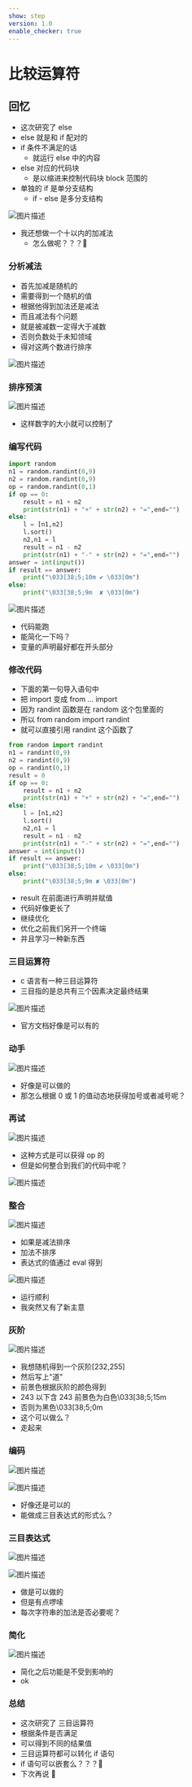 ```yaml
---
show: step
version: 1.0
enable_checker: true
---
```


# 比较运算符

## 回忆

- 这次研究了 else
- else 就是和 if 配对的
- if 条件不满足的话
  - 就运行 else 中的内容
- else 对应的代码块
  - 是以缩进来控制代码块 block 范围的
- 单独的 if 是单分支结构
	- if - else 是多分支结构

![图片描述](https://doc.shiyanlou.com/courses/uid1190679-20220529-1653827560564/wm)

- 我还想做一个十以内的加减法
	- 怎么做呢？？？🤔

### 分析减法

- 首先加减是随机的
- 需要得到一个随机的值
- 根据他得到加法还是减法
- 而且减法有个问题
- 就是被减数一定得大于减数
- 否则负数处于未知领域
- 得对这两个数进行排序

![图片描述](https://doc.shiyanlou.com/courses/uid1190679-20210919-1632045132409)

### 排序预演

![图片描述](https://doc.shiyanlou.com/courses/uid1190679-20210919-1632045203051)

- 这样数字的大小就可以控制了

### 编写代码

```python
import random
n1 = random.randint(0,9)
n2 = random.randint(0,9)
op = random.randint(0,1)
if op == 0:
    result = n1 + n2
    print(str(n1) + "+" + str(n2) + "=",end="")
else:
    l = [n1,n2]
    l.sort()
    n2,n1 = l
    result = n1 - n2
    print(str(n1) + "-" + str(n2) + "=",end="")
answer = int(input())
if result == answer:
    print("\033[38;5;10m ✔ \033[0m")
else:
    print("\033[38;5;9m  ✘ \033[0m")
```

![图片描述](https://doc.shiyanlou.com/courses/uid1190679-20210919-1632045501638)

- 代码能跑
- 能简化一下吗？
- 变量的声明最好都在开头部分

### 修改代码

- 下面的第一句导入语句中
- 把 import 变成 from ... import
- 因为 randint 函数是在 random 这个包里面的
- 所以 from random import randint
- 就可以直接引用 randint 这个函数了

```python
from random import randint
n1 = randint(0,9)
n2 = randint(0,9)
op = randint(0,1)
result = 0
if op == 0:
    result = n1 + n2
    print(str(n1) + "+" + str(n2) + "=",end="")
else:
    l = [n1,n2]
    l.sort()
    n2,n1 = l
    result = n1 - n2
    print(str(n1) + "-" + str(n2) + "=",end="")
answer = int(input())
if result == answer:
    print("\033[38;5;10m ✔ \033[0m")
else:
    print("\033[38;5;9m ✘ \033[0m")
```

- result 在前面进行声明并赋值
- 代码好像更长了
- 继续优化
- 优化之前我们另开一个终端
- 并且学习一种新东西

### 三目运算符

- c 语言有一种三目运算符
- 三目指的是总共有三个因素决定最终结果

![图片描述](https://doc.shiyanlou.com/courses/uid1190679-20210919-1632046335271)

- 官方文档好像是可以有的

### 动手

![图片描述](https://doc.shiyanlou.com/courses/uid1190679-20210919-1632046498010)

- 好像是可以做的
- 那怎么根据 0 或 1 的值动态地获得加号或者减号呢？

### 再试

![图片描述](https://doc.shiyanlou.com/courses/uid1190679-20210919-1632046623515)

- 这种方式是可以获得 op 的
- 但是如何整合到我们的代码中呢？

![图片描述](https://doc.shiyanlou.com/courses/uid1190679-20211231-1640932855343)

### 整合

![图片描述](https://doc.shiyanlou.com/courses/uid1190679-20210919-1632047082980)

- 如果是减法排序
- 加法不排序
- 表达式的值通过 eval 得到

![图片描述](https://doc.shiyanlou.com/courses/uid1190679-20210919-1632047156619)

- 运行顺利
- 我突然又有了新主意

### 灰阶

![图片描述](https://doc.shiyanlou.com/courses/uid1190679-20210919-1632047387457)

- 我想随机得到一个灰阶[232,255]
- 然后写上"道"
- 前景色根据灰阶的颜色得到
- 243 以下含 243 前景色为白色\033[38;5;15m
- 否则为黑色\033[38;5;0m
- 这个可以做么？
- 走起来

### 编码

![图片描述](https://doc.shiyanlou.com/courses/uid1190679-20210919-1632048815137)

![图片描述](https://doc.shiyanlou.com/courses/uid1190679-20210919-1632048808352)

- 好像还是可以的
- 能做成三目表达式的形式么？

### 三目表达式

![图片描述](https://doc.shiyanlou.com/courses/uid1190679-20210919-1632049246967)

![图片描述](https://doc.shiyanlou.com/courses/uid1190679-20210919-1632049254200)

- 做是可以做的
- 但是有点啰嗦
- 每次字符串的加法是否必要呢？

### 简化

![图片描述](https://doc.shiyanlou.com/courses/uid1190679-20210919-1632049371011)

- 简化之后功能是不受到影响的
- ok

### 总结

- 这次研究了 三目运算符
- 根据条件是否满足
- 可以得到不同的结果值
- 三目运算符都可以转化 if 语句
- if 语句可以嵌套么？？？🤔
- 下次再说 👋
